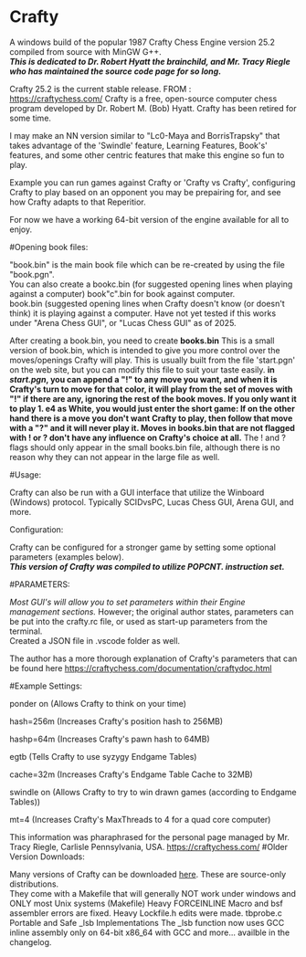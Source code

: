 # Crafty

A windows build of the popular 1987 Crafty Chess Engine version 25.2  compiled from source with MinGW G++.  
***This is dedicated to Dr. Robert Hyatt the brainchild, and Mr. Tracy Riegle who has maintained the source code page for so long.***

Crafty 25.2 is the current stable release.
FROM :  
https://craftychess.com/
Crafty is a free, open-source computer chess program developed by Dr. Robert M. (Bob) Hyatt.  Crafty has been retired for some time.

I may make an NN version similar to "Lc0-Maya and BorrisTrapsky" 
that takes advantage of the 'Swindle' feature, Learning Features, Book's' features, and some other centric features that make this engine so fun to play.

Example you can run games against Crafty or 'Crafty vs Crafty', configuring Crafty to play based on an opponent you may be prepairing for, and see how Crafty adapts to that Reperitior.

For now we have a working 64-bit version of the engine available for all to enjoy. 

#Opening book files:

"book.bin" is the main book file which can be re-created by using the file "book.pgn".  
You can also create a bookc.bin (for suggested opening lines when playing against a computer) book"c".bin for book against computer.  
book.bin (suggested opening lines when Crafty doesn't know (or doesn't think) it is playing against a computer.
Have not yet tested if this works under "Arena Chess GUI", or "Lucas Chess GUI" as of 2025.

After creating a book.bin, you need to create **books.bin** This is a small version of book.bin, which is intended to give you more control over the moves/openings Crafty will play. 
This is usually built from the file 'start.pgn' on the web site, but you can modify this file to suit your taste easily. 
**in *start.pgn*, you can append a "!" to any move you want, and when it is Crafty's turn to move for that color, it will play from the set of moves with "!" if there are any, ignoring the rest of the book moves. If you only want it to play 1. e4 as White, you would just enter the short game:
If on the other hand there is a move you don't want Crafty to play, then follow that move with a "?" and it will never play it. Moves in books.bin that are not flagged with ! or ? don't have any influence on Crafty's choice at all.**
The ! and ? flags should only appear in the small books.bin file, although there is no reason why they can not appear in the large file as well.

#Usage:

Crafty can also be run with a GUI interface that utilize the Winboard (Windows) protocol.  Typically SCIDvsPC, Lucas Chess GUI, Arena GUI, and more.  

Configuration:

Crafty can be configured for a stronger game by setting some optional parameters (examples below).  
***This version of Crafty was compiled to utilize POPCNT. instruction set.***

#PARAMETERS: 

*Most GUI's will allow you to set parameters within their Engine management sections.*
However; the original author states, parameters can be put into the crafty.rc file, or used as start-up parameters from the terminal.  
Created a JSON file in .vscode folder as well. 

The author has a more thorough explanation of Crafty's parameters that can be 
found here  https://craftychess.com/documentation/craftydoc.html

#Example Settings:

ponder on (Allows Crafty to think on your time)

hash=256m (Increases Crafty's position hash to 256MB)

hashp=64m (Increases Crafty's pawn hash to 64MB)

egtb (Tells Crafty to use syzygy Endgame Tables)

cache=32m (Increases Crafty's Endgame Table Cache to 32MB)

swindle on (Allows Crafty to try to win drawn games (according to Endgame Tables))

mt=4 (Increases Crafty's MaxThreads to 4 for a quad core computer)



This information was pharaphrased for the personal page managed by Mr. Tracy Riegle, Carlisle Pennsylvania, USA. https://craftychess.com/
#Older Version Downloads:

Many versions of Crafty can be downloaded [here](https://craftychess.com/downloads/book/).  These are source-only distributions.  
They come with a Makefile that will generally NOT work under windows and ONLY most Unix systems (Makefile) 
Heavy FORCEINLINE Macro and bsf assembler errors are fixed.
Heavy Lockfile.h edits were made. 
tbprobe.c Portable and Safe _lsb Implementations
The _lsb function now uses GCC inline assembly only on 64-bit x86_64 with GCC
and more... availble in the changelog.


